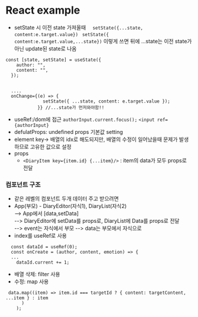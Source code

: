 # React example

- setState 시 이전 state 가져올때
  `  setState({...state, content:e.target.value})`
  ` setState({ content:e.target.value,...state})` 이렇게 쓰면 뒤에 ...state는 이전 state가 아닌 update된 state로 나옴

```
const [state, setState] = useState({
    author: "",
    content: "",
  });


  ....
  onChange={(e) => {
              setState({ ...state, content: e.target.value });
            }} //...state가 먼저와야함!!
```

- useRef:/dom에 접근
  `authorInput.current.focus();`
  `<input ref={authorInput}`
- defulatProps: undefined props 기본값 setting
- element key-> 배열의 idx로 해도되지만, 배열의 수정이 일어났을때 문제가 발생하므로 고유한 값으로 설정
- props
  - `<DiaryItem key={item.id} {...item}/>` : item의 data가 모두 props로 전달

### 컴포넌트 구조

- 같은 레벨의 컴포넌트 두개 데이터 주고 받으려면
- App(부모) - DiaryEditor(자식1), DiaryList(자식2)  
  --> App에서 [data,setData]  
  --> DiaryEditor에 setData를 props로, DiaryList에 Data를 props로 전달  
  --> event는 자식에서 부모
  --> data는 부모에서 자식으로
- index를 useRef로 사용

```
  const dataId = useRef(0);
  const onCreate = (author, content, emotion) => {
  ...
    dataId.current += 1;
```

- 배열 삭제: filter 사용
- 수정: map 사용

```
 data.map((item) => item.id === targetId ? { content: targetContent, ...item } : item
      )
    );

```
